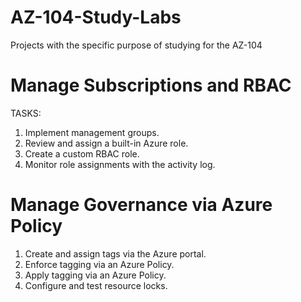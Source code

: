 # AZ-104-Study-Labs
Projects with the specific purpose of studying for the AZ-104

# Manage Subscriptions and RBAC


TASKS:

1. Implement management groups.
2. Review and assign a built-in Azure role.
3. Create a custom RBAC role.
4. Monitor role assignments with the activity log.

# Manage Governance via Azure Policy
1. Create and assign tags via the Azure portal.
2. Enforce tagging via an Azure Policy.
3. Apply tagging via an Azure Policy.
4. Configure and test resource locks.
  
